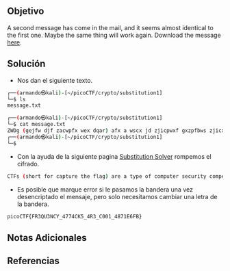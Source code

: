 ## Objetivo
A second message has come in the mail, and it seems almost identical to the first one. Maybe the same thing will work again. Download the message [here](https://artifacts.picoctf.net/c/181/message.txt).
## Solución
- Nos dan el siguiente texto.
```bash
┌──(armando㉿kali)-[~/picoCTF/crypto/substitution1]
└─$ ls
message.txt

┌──(armando㉿kali)-[~/picoCTF/crypto/substitution1]
└─$ cat message.txt 
ZWDg (gejfw djf zacwpfx wex dqar) afx a wscx jd zjicpwxf gxzpfbws zjicxwbwbjv. Zjvwxgwavwg afx cfxgxvwxm hbwe a gxw jd zeaqqxvrxg hebze wxgw wexbf zfxawbybws, wxzevbzaq (avm rjjrqbvr) gnbqqg, avm cfjtqxi-gjqybvr atbqbws. Zeaqqxvrxg pgpaqqs zjyxf a vpitxf jd zawxrjfbxg, avm hexv gjqyxm, xaze sbxqmg a gwfbvr (zaqqxm a dqar) hebze bg gptibwwxm wj av jvqbvx gzjfbvr gxfybzx. ZWDg afx a rfxaw has wj qxafv a hbmx affas jd zjicpwxf gxzpfbws gnbqqg bv a gadx, qxraq xvybfjvixvw, avm afx ejgwxm avm cqasxm ts iavs gxzpfbws rfjpcg afjpvm wex hjfqm djf dpv avm cfazwbzx. Djf webg cfjtqxi, wex dqar bg: cbzjZWD{DF3LP3VZS_4774ZN5_4F3_Z001_4871X6DT}                                                                                                                    
┌──(armando㉿kali)-[~/picoCTF/crypto/substitution1]
└─$ 
```
- Con la ayuda de la siguiente pagina [Substitution Solver](https://www.guballa.de/substitution-solver) rompemos el cifrado.
```bash
CTFs (short for capture the flag) are a type of computer security competition. Contestants are presented with a set of challenges which test their creativity, technical (and googling) skills, and problem-solving ability. Challenges usually cover a number of categories, and when solved, each yields a string (called a flag) which is submitted to an online scoring service. CTFs are a great way to learn a wide array of computer security skills in a safe, legal environment, and are hosted and played by many security groups around the world for fun and practice. For this problem, the flag is: picoCTF{FR3JU3NCY_4774CK5_4R3_C001_4871E6FB}
```
- Es posible que marque error si le pasamos la bandera una vez desencriptado el mensaje, pero solo necesitamos cambiar una letra de la bandera.
```bash
picoCTF{FR3QU3NCY_4774CK5_4R3_C001_4871E6FB}
```

## Notas Adicionales
## Referencias
